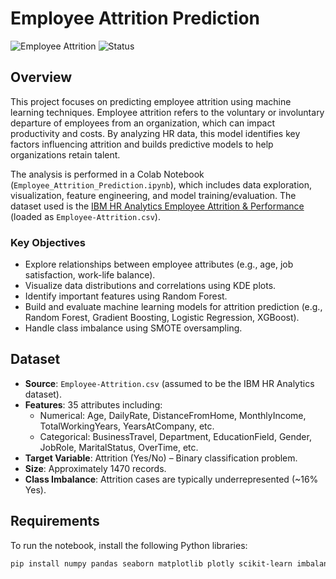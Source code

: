 # Employee Attrition Prediction

![Employee Attrition](https://img.shields.io/badge/Language-Python-blue) ![Status](https://img.shields.io/badge/Status-Completed-success)

## Overview

This project focuses on predicting employee attrition using machine learning techniques. Employee attrition refers to the voluntary or involuntary departure of employees from an organization, which can impact productivity and costs. By analyzing HR data, this model identifies key factors influencing attrition and builds predictive models to help organizations retain talent.

The analysis is performed in a Colab Notebook (`Employee_Attrition_Prediction.ipynb`), which includes data exploration, visualization, feature engineering, and model training/evaluation. The dataset used is the [IBM HR Analytics Employee Attrition & Performance](https://www.kaggle.com/datasets/pavansubhasht/ibm-hr-analytics-attrition-dataset) (loaded as `Employee-Attrition.csv`).

### Key Objectives
- Explore relationships between employee attributes (e.g., age, job satisfaction, work-life balance).
- Visualize data distributions and correlations using KDE plots.
- Identify important features using Random Forest.
- Build and evaluate machine learning models for attrition prediction (e.g., Random Forest, Gradient Boosting, Logistic Regression, XGBoost).
- Handle class imbalance using SMOTE oversampling.

## Dataset

- **Source**: `Employee-Attrition.csv` (assumed to be the IBM HR Analytics dataset).
- **Features**: 35 attributes including:
  - Numerical: Age, DailyRate, DistanceFromHome, MonthlyIncome, TotalWorkingYears, YearsAtCompany, etc.
  - Categorical: BusinessTravel, Department, EducationField, Gender, JobRole, MaritalStatus, OverTime, etc.
- **Target Variable**: Attrition (Yes/No) – Binary classification problem.
- **Size**: Approximately 1470 records.
- **Class Imbalance**: Attrition cases are typically underrepresented (~16% Yes).

## Requirements

To run the notebook, install the following Python libraries:

```bash
pip install numpy pandas seaborn matplotlib plotly scikit-learn imbalanced-learn xgboost